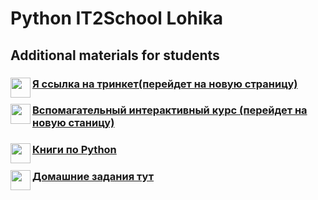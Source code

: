 # Python IT2School Lohika
## Additional materials for students  

### <a href="https://ikseek.trinket.io/python-cik-0-1#/0-1-zdravstvuj-mir/privet-python"><img src="http://s1.iconbird.com/ico/0512/WebIcons/file1337471580.png" align="left" height="32" width="32" ></a>[Я ссылка на тринкет(перейдет на новую страницу)](https://ikseek.trinket.io/python-cik-0-1#/0-1-zdravstvuj-mir/privet-python)

### <a href="http://pythontutor.ru/lessons/inout_and_arithmetic_operations/"><img src="https://dozvil.city.kharkov.ua/DocLib6/Help-icon.png" align="left" height="32" width="32" ></a> [Вспомагательный интерактивный курс (перейдет на новую станицу)](http://pythontutor.ru/lessons/inout_and_arithmetic_operations/)

### <a href="/Books"><img src="http://www.freeiconspng.com/uploads/book-icon--awesome-book-icon--softiconsm-15.png" align="left" height="32" width="32" ></a>[Книги по Python](/Books)

### <a href="/Homeworks"><img src="http://beer-taster.com/beer-icon.png" align="left" height="32" width="32" ></a>[Домашние задания тут](/Homeworks)
